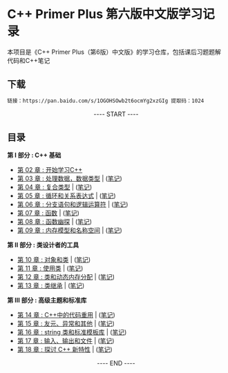 # C++ Primer Plus 第六版中文版学习记录



本项目是《C++ Primer Plus（第6版）中文版》的学习仓库，包括课后习题题解代码和C++笔记


## 下载


```bash
链接：https://pan.baidu.com/s/1OGOHSOwb2t6ocmYg2xzGIg 提取码：1024
```


<p align="center"><a> ---- START ---- </a></p>

## 目录

**第 I 部分 : C++ 基础**

- [第 02 章 : 开始学习C++](coding/chapter02/README.md)
- [第 03 章 : 处理数据，数据类型](practice/chapter03/README.md) | ([笔记](practice/booknotes.md#第三章-处理数据))
- [第 04 章 : 复合类型](practice/chapter04/README.md) | ([笔记](practice/booknotes.md#第四章-复合类型))
- [第 05 章 : 循环和关系表达式](practice/chapter05/README.md) | ([笔记](practice/booknotes.md#第五章-循环和关系表达式))
- [第 06 章 : 分支语句和逻辑运算符](practice/chapter06/README.md) | ([笔记](practice/booknotes.md#第六章-分支语句和逻辑运算符))
- [第 07 章 : 函数](practice/chapter07/README.md) | ([笔记](practice/booknotes.md#第七章-函数C++的编程模块))
- [第 08 章 : 函数幽探](practice/chapter08/README.md) | ([笔记](practice/booknotes.md#第八章-函数探幽))
- [第 09 章 : 内存模型和名称空间](practice/chapter09/README.md) | ([笔记](practice/booknotes.md#第九章-内存模型和名称空间))

**第 II 部分 : 类设计者的工具**

- [第 10 章 : 对象和类](practice/chapter10/README.md) | ([笔记](practice/booknotes.md#第十章-对象和类))
- [第 11 章 : 使用类](practice/chapter11/README.md) | ([笔记](practice/booknotes.md#第十一章-使用类))
- [第 12 章 : 类和动态内存分配](practice/chapter12/README.md) | ([笔记](practice/booknotes.md#第十二章-类和动态内存分配))
- [第 13 章 : 类继承](practice/chapter13/README.md) | ([笔记](practice/booknotes.md#第十三章-类继承))

**第 III 部分 : 高级主题和标准库**

- [第 14 章 : C++中的代码重用](practice/chapter14/README.md) | ([笔记](practice/booknotes.md#第十四章-C++中的代码重用))
- [第 15 章 : 友元、异常和其他](practice/chapter15/README.md) | ([笔记](practice/booknotes.md#第十五章-友元、异常和其他))
- [第 16 章 : string 类和标准模板库](practice/chapter16/README.md) | ([笔记](practice/booknotes.md#第十六章-string类和标准模板库))
- [第 17 章 : 输入、输出和文件](practice/chapter17/README.md) | ([笔记](practice/booknotes.md#第十七章-输入、输出和文件))
- [第 18 章 : 探讨 C++ 新特性](practice/chapter18/README.md) | ([笔记](practice/booknotes.md#第十八章-探讨C++新标准))

<p align="center"><a> ---- END ---- </a></p>

